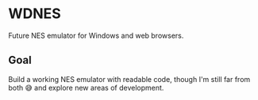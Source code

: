 # WDNES
Future NES emulator for Windows and web browsers.
 
## Goal
Build a working NES emulator with readable code, though I'm still far from both :sweat_smile: and explore new areas of development.